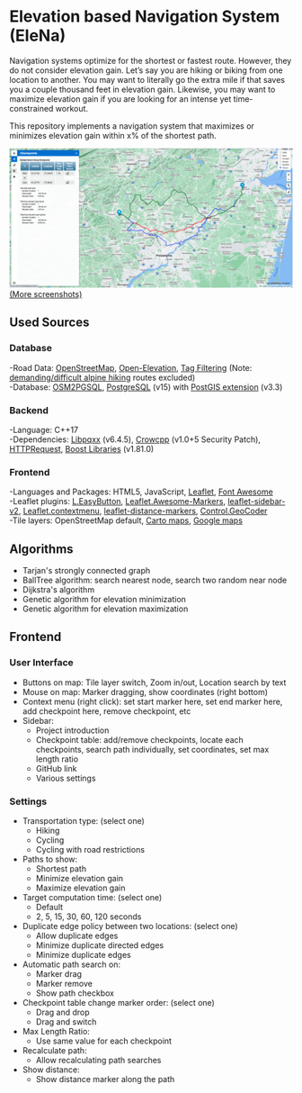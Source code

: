 # Elevation based Navigation System (EleNa)
Navigation systems optimize for the shortest or fastest route. However, they do not consider elevation gain. Let’s say you are hiking or biking from one location to another. You may want to literally go the extra mile if that saves you a couple thousand feet in elevation gain. Likewise, you may want to maximize elevation gain if you are looking for an intense yet time-constrained workout.

This repository implements a navigation system that maximizes or minimizes elevation gain within x% of the shortest path.

![Alt text](samples/philadelphia-1.3.png)
<a href="https://github.com/dlim2012/elevation-based-navigation-system/samples">(More screenshots)</a>

## Used Sources
### Database
-Road Data:
<a href="https://www.openstreetmap.org/"> OpenStreetMap</a>,
<a href="https://github.com/Jorl17/open-elevation">Open-Elevation</a>,
<a href="https://giscience.github.io/openrouteservice/documentation/Tag-Filtering.html">Tag Filtering</a> (Note: <a href="https://wiki.openstreetmap.org/wiki/Key:sac_scale">demanding/difficult alpine hiking</a> routes excluded)<br>
-Database:
<a href="https://osm2pgsql.org/">OSM2PGSQL</a>,
<a href="https://www.postgresql.org/">PostgreSQL</a> (v15) with
<a href="https://postgis.net/">PostGIS extension</a> (v3.3)<br>
### Backend
-Language: C++17 <br>
-Dependencies:
<a href="https://pqxx.org/libpqxx/">Libpqxx</a> (v6.4.5),
<a href="https://crowcpp.org/master/">Crowcpp</a> (v1.0+5 Security Patch),
<a href="https://github.com/elnormous/HTTPRequest">HTTPRequest</a>,
<a href="https://www.boost.org/">Boost Libraries</a> (v1.81.0) <br>
### Frontend
-Languages and Packages: HTML5, JavaScript,
<a href="https://leafletjs.com/reference.html#icontrol">Leaflet</a>,
<a href="https://fontawesome.com/">Font Awesome</a><br>
-Leaflet plugins:
<a href="https://github.com/CliffCloud/Leaflet.EasyButton">L.EasyButton</a>,
<a href="https://github.com/lennardv2/Leaflet.awesome-markers">Leaflet.Awesome-Markers</a>,
<a href="https://github.com/noerw/leaflet-sidebar-v2">leaflet-sidebar-v2</a>,
<a href="https://github.com/aratcliffe/Leaflet.contextmenu">Leaflet.contextmenu</a>,
<a href="https://github.com/adoroszlai/leaflet-distance-markers">leaflet-distance-markers</a>,
<a href="https://github.com/perliedman/leaflet-control-geocoder">Control.GeoCoder</a><br>
-Tile layers:
OpenStreetMap default,
<a href="https://carto.com/basemaps/">Carto maps</a>,
<a href="https://developers.google.com/maps/documentation/tile">Google maps</a><br>

## Algorithms
- Tarjan's strongly connected graph
- BallTree algorithm: search nearest node, search two random near node
- Dijkstra's algorithm
- Genetic algorithm for elevation minimization
- Genetic algorithm for elevation maximization

## Frontend
### User Interface
- Buttons on map: Tile layer switch, Zoom in/out, Location search by text<br>
- Mouse on map: Marker dragging, show coordinates (right bottom) <br>
- Context menu (right click): set start marker here, set end marker here, add checkpoint here, remove checkpoint, etc <br>
- Sidebar:
  - Project introduction
  - Checkpoint table: add/remove checkpoints, locate each checkpoints, search path individually, set coordinates, set max length ratio
  - GitHub link
  - Various settings


### Settings
* Transportation type: (select one)
    * Hiking
    * Cycling
    * Cycling with road restrictions
* Paths to show:
    * Shortest path
    * Minimize elevation gain
    * Maximize elevation gain
* Target computation time: (select one)
    * Default
    * 2, 5, 15, 30, 60, 120 seconds
* Duplicate edge policy between two locations: (select one)
    * Allow duplicate edges
    * Minimize duplicate directed edges
    * Minimize duplicate edges
* Automatic path search on:
    * Marker drag
    * Marker remove
    * Show path checkbox
* Checkpoint table change marker order: (select one)
    * Drag and drop
    * Drag and switch
* Max Length Ratio:
    - Use same value for each checkpoint
* Recalculate path:
    - Allow recalculating path searches
* Show distance:
    - Show distance marker along the path

